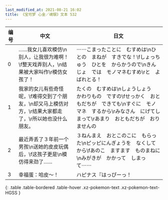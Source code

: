 ```yaml
---
last_modified_at: 2021-08-21 16:02
title: 《宝可梦 心金／魂银》文本 532
---
```

| 编号 | 中文 | 日文 |
| ---- | ---- | ---- |
| 0 | ……我女儿喜欢模仿\n别人，让我很为难啊！\f整天戏弄别人，\n结果被大家叫作\r模仿女孩了！ | ⋯⋯こまったことに　むすめは\nひとの　まねが　すきでな！\fしょっちゅう　ひとを　からかうので\nきんじょ　では　モノマネむすめ\rと　よばれとる！ |
| 1 | 我家的女儿有些奇怪呢，\f难得交到了个朋友，\n却又马上模仿对方，\r结果大家都走了，\r所以她也没什么朋友。 | たくの　むすめは\nしょうしょう　かわりもの　ですの\fせっかく　おともだちが　できても\nすぐに　モノマネ　するから\rみなさん　にげてしまって\rあまり　おともだちが　おりませんの |
| 2 | 最近弄丢了３年前一个男孩\n送她的皮皮玩偶后，\f这孩子更是\n模仿得来劲了…… | ３ねんまえ　おとこのこに　もらった\nピッピにんぎょうを　なくしてから\fあのこ　ますます　ものまねに\nみがきが　かかって　しまって⋯⋯ |
| 3 | 幸福蛋：哈皮～！ | ハピナス『はっぴーっ！ |
{: .table .table-bordered .table-hover .xz-pokemon-text .xz-pokemon-text-HGSS }